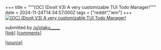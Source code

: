 +++
title = """[OC] (Dooit V3) A very customizable TUI Todo Manager!"""
date = 2024-11-24T14:34:57.000Z
tags = ["reddit","wm"]
+++
[![[OC] (Dooit V3) A very customizable TUI Todo Manager! ](https://b.thumbs.redditmedia.com/2bKB1AZsXkSdh10j5vxPN24hA7aMnkhXoO4_ZrdvDbM.jpg "[OC] (Dooit V3) A very customizable TUI Todo Manager! ")](https://www.reddit.com/r/unixporn/comments/1gysarh/oc_dooit_v3_a_very_customizable_tui_todo_manager/)

submitted by [/u/otaku\_\_\_\_\_](https://www.reddit.com/user/otaku_____)  
[\[link\]](https://www.reddit.com/gallery/1gysarh) [\[comments\]](https://www.reddit.com/r/unixporn/comments/1gysarh/oc_dooit_v3_a_very_customizable_tui_todo_manager/)

[[source]](https://www.reddit.com/r/unixporn/comments/1gysarh/oc_dooit_v3_a_very_customizable_tui_todo_manager/)
